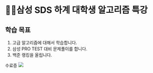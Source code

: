 # 🏃‍♂️삼성 SDS 하계 대학생 알고리즘 특강

## **학습 목표**

1. 고급 알고리즘에 대해서 학습합니다.
2. 삼성 PRO TEST 대비 문제풀이를 합니다.
3. 백준 랭킹을 올립니다.

수료증
<img src = "https://user-images.githubusercontent.com/52617204/184077911-14776ff9-ab28-4d21-8342-6171da2914b3.png" width="width 50%" height="height 50%">

